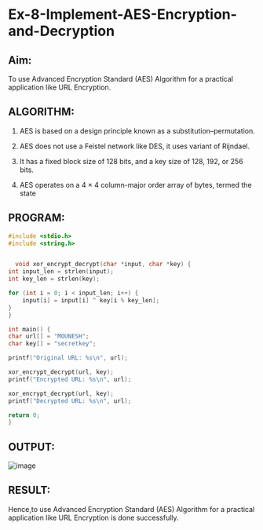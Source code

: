 # Ex-8-Implement-AES-Encryption-and-Decryption

## Aim:
To use Advanced Encryption Standard (AES) Algorithm for a practical application like URL Encryption.

## ALGORITHM:

1. AES is based on a design principle known as a substitution–permutation.

2. AES does not use a Feistel network like DES, it uses variant of Rijndael.

3. It has a fixed block size of 128 bits, and a key size of 128, 192, or 256 bits.

4. AES operates on a 4 × 4 column-major order array of bytes, termed the state

## PROGRAM:
```c
#include <stdio.h>
#include <string.h>


  void xor_encrypt_decrypt(char *input, char *key) {
int input_len = strlen(input);
int key_len = strlen(key);

for (int i = 0; i < input_len; i++) {
    input[i] = input[i] ^ key[i % key_len]; 
}
}

int main() {
char url[] = "MOUNESH";
char key[] = "secretkey"; 

printf("Original URL: %s\n", url);

xor_encrypt_decrypt(url, key);
printf("Encrypted URL: %s\n", url);

xor_encrypt_decrypt(url, key);
printf("Decrypted URL: %s\n", url);

return 0;
}
```

## OUTPUT:
![image](https://github.com/user-attachments/assets/e948d6e9-99f1-4883-8863-b60fbc342249)

## RESULT:
Hence,to use Advanced Encryption Standard (AES) Algorithm for a practical application like URL Encryption is done successfully.
